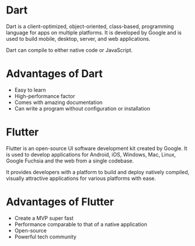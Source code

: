 
# Dart
 
 Dart is a client-optimized, object-oriented, class-based, programming language for apps on multiple platforms. It is developed by Google and is used to build mobile, desktop, server, and web applications. 
 
 Dart can compile to either native code or JavaScript.
 
 
# Advantages of Dart

  - Easy to learn
  - High-performance factor
  - Comes with amazing documentation
  - Can write a program without configuration or installation


# Flutter
 
 Flutter is an open-source UI software development kit created by Google. It is used to develop applications for Android, iOS, Windows, Mac, Linux, Google Fuchsia and the web from a single codebase.

It provides developers with a platform to build and deploy natively compiled, visually attractive applications for various platforms with ease. 


# Advantages of Flutter

  - Create a MVP super fast
  - Performance comparable to that of a native application
  - Open-source
  - Powerful tech community
  
